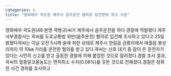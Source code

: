 ```yaml
---
categories: b
title: "영화배우 곽도원 제주서 음주운전 혐의로 입건면허 취소 수준"
---
```

영화배우 곽도원(48·본명 곽병규)씨가 제주에서 음주운전을 하다 경찰에 적발됐다.제주서부경찰서는 곽씨를 도로교통법 위반(음주운전) 혐의로 입건해 조사하고 있다고 25일 밝혔다곽씨는 이날 오전 5시께 술에 취한 상태로 제주시 한림읍 금릉리에서 애월읍 봉성리까지 약 10㎞ 거리를 운전한 혐의를 받고 있다.곽씨는 신호 대기 중 잠이 든 운전자가 있다는 시민의 신고를 받고 출동한 경찰에 의해 붙잡힌 것으로 알려졌다.경찰 조사 결과, 곽씨의 혈중알코올농도는 면허취소 수치(0.08%)를 웃돈 것으로 전해졌다.경찰은 정확한 사건 경위를 조사하고
